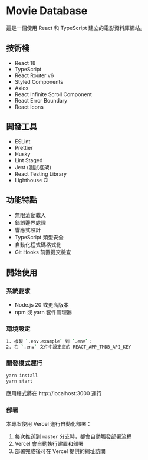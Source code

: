 # Movie Database

這是一個使用 React 和 TypeScript 建立的電影資料庫網站。

## 技術棧

- React 18
- TypeScript
- React Router v6
- Styled Components
- Axios
- React Infinite Scroll Component
- React Error Boundary
- React Icons

## 開發工具

- ESLint
- Prettier
- Husky
- Lint Staged
- Jest (測試框架)
- React Testing Library
- Lighthouse CI

## 功能特點

- 無限滾動載入
- 錯誤邊界處理
- 響應式設計
- TypeScript 類型安全
- 自動化程式碼格式化
- Git Hooks 前置提交檢查

## 開始使用

### 系統要求

- Node.js 20 或更高版本
- npm 或 yarn 套件管理器

### 環境設定

```bash
1. 複製 `.env.example` 到 `.env`：
2. 在 `.env` 文件中設定您的 REACT_APP_TMDB_API_KEY
```

### 開發模式運行

```bash
yarn install
yarn start
```

應用程式將在 http://localhost:3000 運行

### 部署

本專案使用 Vercel 進行自動化部署：

1. 每次推送到 `master` 分支時，都會自動觸發部署流程
2. Vercel 會自動執行建置和部署
3. 部署完成後可在 Vercel 提供的網址訪問
